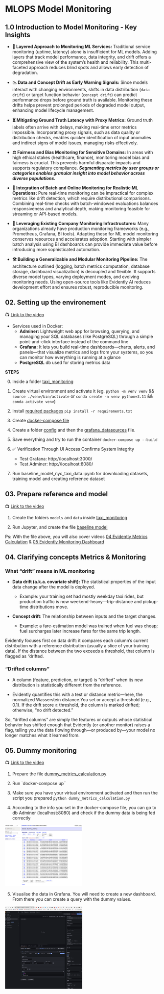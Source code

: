 # MLOPS Model Monitoring

## 1.0 Introduction to Model Monitoring - Key Insights


- **🧩 Layered Approach to Monitoring ML Services:** Traditional service monitoring (uptime, latency) alone is insufficient for ML models. Adding layers that track model performance, data integrity, and drift offers a comprehensive view of the system’s health and reliability. This multi-faceted approach reduces blind spots and allows early detection of degradation.

- **📉 Data and Concept Drift as Early Warning Signals:** Since models interact with changing environments, shifts in data distribution (`data drift`) or target function behavior (`concept drift`) can predict performance drops before ground truth is available. Monitoring these drifts helps prevent prolonged periods of degraded model output, enhancing model lifecycle management.

- **⏳ Mitigating Ground Truth Latency with Proxy Metrics:** Ground truth labels often arrive with delays, making real-time error metrics impossible. Incorporating proxy signals, such as data quality or distribution checks, enables quicker identification of input anomalies and indirect signs of model issues, managing risks effectively.

- **⚖️ Fairness and Bias Monitoring for Sensitive Domains:** In areas with high ethical stakes (healthcare, finance), monitoring model bias and fairness is crucial. This prevents harmful disparate impacts and supports regulatory compliance. ***Segmenting metrics by user groups or categories enables granular insight into model behavior across diverse populations.***

- **🔄 Integration of Batch and Online Monitoring for Realistic ML Operations:** Pure real-time monitoring can be impractical for complex metrics like drift detection, which require distributional comparisons. Combining real-time checks with batch-windowed evaluations balances responsiveness and analytical depth, making monitoring feasible for streaming or API-based models.

- **🏢 Leveraging Existing Company Monitoring Infrastructures:** Many organizations already have production monitoring frameworks (e.g., Prometheus, Grafana, BI tools). Adapting these for ML model monitoring conserves resources and accelerates adoption. Starting with simpler batch analysis using BI dashboards can provide immediate value before introducing more sophisticated automation.

- **🛠️ Building a Generalizable and Modular Monitoring Pipeline:** The architecture outlined (logging, batch metrics computation, database storage, dashboard visualization) is decoupled and flexible. It supports diverse model types, varying deployment modes, and evolving monitoring needs. Using open-source tools like Evidently AI reduces development effort and ensures robust, reproducible monitoring.

## 02. Setting up the environement

📺 [Link to the video](https://www.youtube.com/watch?v=yixA3C1xSxc)

- Services used in Docker:
    - **Adminer:** Lightweight web app for browsing, querying, and managing your SQL databases (like PostgreSQL) through a simple point-and-click interface instead of the command line
    - **Grafana:** It lets you build real-time dashboards—charts, alerts, and panels—that visualize metrics and logs from your systems, so you can monitor how everything is running at a glance
    - **PostgreSQL** db used for storing metrics data


**STEPS**

0. Inside a folder [taxi_monitoring](./taxi_monitoring/)

1. Create virtual environment and activate it 
(eg. `python -m venv venv` && `source ./venv/bin/activate` or `conda create -n venv python=3.11` && `conda activate venv`)

2. Install [required packages](./taxi_monitoring/requirements.txt)
`pip install -r requirements.txt`

3. Create [docker-compose file](./taxi_monitoring/docker-compose.yml)

4. Create a folder [config](./taxi_monitoring/config/) and then the [grafana_datasources](./taxi_monitoring/config/grafana_datasources.yaml) file.

5. Save everything and try to run the container
`docker-compose up --build`

6. ✅ Verification Through UI Access Confirms System Integrity
    - Test Grafana: http://localhost:3000/
    - Test Adminer: http://localhost:8080/


3. Run baseline_model_nyc_taxi_data.ipynb for downloading datasets, training model and creating reference dataset

## 03. Prepare reference and model

📺 [Link to the video](https://www.youtube.com/watch?v=IjNrkqMYQeQ)

1. Create the folders `models` and `data` inside [taxi_monitoring](./taxi_monitoring/)

2. Run Jupyter, and create the file [baseline model](./taxi_monitoring/baseline_model_nyc_taxi_data.ipynb)

Ps: With the file above, you will also cover videos [04 Evidently Metrics Calculation](https://www.youtube.com/watch?v=kP3lzh_HfWYB) & [05 Evidently Monitoring Dashboard](https://www.youtube.com/watch?v=zjvYhDPzFlY)

## 04. Clarifying concepts Metrics & Monitoring

### What “drift” means in ML monitoring
- **Data drift (a.k.a. covariate shift):** The statistical properties of the input data change after the model is deployed.
    - Example: your training set had mostly weekday taxi rides, but production traffic is now weekend-heavy—trip-distance and pickup-time distributions move.

- **Concept drift**: The relationship between inputs and the target changes.
    - Example: a fare-estimation model was trained when fuel was cheap; fuel surcharges later increase fares for the same trip length.

Evidently focuses first on data drift: it compares each column’s current distribution with a reference distribution (usually a slice of your training data). If the distance between the two exceeds a threshold, that column is flagged as “drifted.

### “Drifted columns”
- A column (feature, prediction, or target) is “drifted” when its new distribution is statistically different from the reference.

- Evidently quantifies this with a test or distance metric—here, the normalized Wasserstein distance.You set or accept a threshold (e.g., 0.1). If the drift score ≥ threshold, the column is marked drifted; otherwise, “no drift detected.”

So, “drifted columns” are simply the features or outputs whose statistical behavior has shifted enough that Evidently (or another monitor) raises a flag, telling you the data flowing through—or produced by—your model no longer matches what it learned from.

## 05. Dummy monitoring

📺 [Link to the video](https://www.youtube.com/watch?v=s3G4PMsOMOA)

1. Prepare the file [dummy_metrics_calculation.py](./taxi_monitoring/dummy_metrics_calculation.py)

2. Run `docker-compose up``

3. Make sure you have your virtual environment activated and then run the script you prepared `python dummy_metrics_calculation.py`

4. According to the info you set in the docker-compose file, you can go to db Adminer (localhost:8080) and check if the dummy data is being fed correctly

<img src="./imgs/01_adminer.png" width="50%">

5. Visualise the data in Grafana. You will need to create a new dashboard. From there you can create a query with the dummy values.

<img src="./imgs/02_grafana.png" width="50%">



